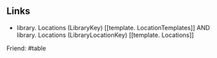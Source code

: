 ## Links

- library. Locations (LibraryKey) [[template. LocationTemplates]]
	  AND
	  library. Locations (LibraryLocationKey) [[template. Locations]]

Friend: #table